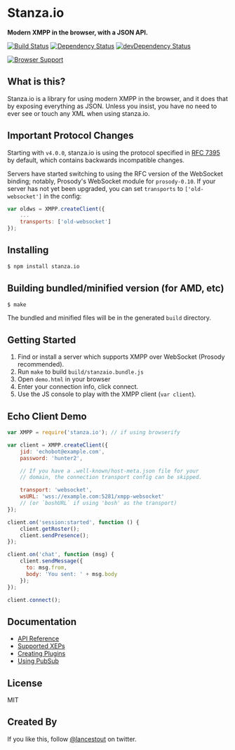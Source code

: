 # Stanza.io
**Modern XMPP in the browser, with a JSON API.**

[![Build Status](https://travis-ci.org/otalk/stanza.io.png)](https://travis-ci.org/otalk/stanza.io)
[![Dependency Status](https://david-dm.org/otalk/stanza.io.png)](https://david-dm.org/otalk/stanza.io)
[![devDependency Status](https://david-dm.org/otalk/stanza.io/dev-status.png)](https://david-dm.org/otalk/stanza.io#info=devDependencies)

[![Browser Support](https://ci.testling.com/otalk/stanza.io.png)](https://ci.testling.com/otalk/stanza.io)

## What is this?

Stanza.io is a library for using modern XMPP in the browser, and it does that by exposing everything as JSON. Unless you insist, you
have no need to ever see or touch any XML when using stanza.io.

## Important Protocol Changes

Starting with `v4.0.0`, stanza.io is using the protocol specified in [RFC 7395](http://tools.ietf.org/html/rfc7395) by default, which contains backwards incompatible changes.

Servers have started switching to using the RFC version of the WebSocket binding; notably, Prosody's WebSocket module for `prosody-0.10`. If your server has not yet been upgraded, you can set `transports` to `['old-websocket']` in the config:

```javascript
var oldws = XMPP.createClient({
    ...
    transports: ['old-websocket']
});
```

## Installing

```sh
$ npm install stanza.io
```

## Building bundled/minified version (for AMD, etc)

```sh
$ make
```

The bundled and minified files will be in the generated `build` directory.

## Getting Started

1. Find or install a server which supports XMPP over WebSocket (Prosody recommended).
2. Run `make` to build `build/stanzaio.bundle.js`
3. Open `demo.html` in your browser
4. Enter your connection info, click connect.
5. Use the JS console to play with the XMPP client (`var client`).

## Echo Client Demo

```javascript
var XMPP = require('stanza.io'); // if using browserify

var client = XMPP.createClient({
    jid: 'echobot@example.com',
    password: 'hunter2',

    // If you have a .well-known/host-meta.json file for your
    // domain, the connection transport config can be skipped.

    transport: 'websocket',
    wsURL: 'wss://example.com:5281/xmpp-websocket'
    // (or `boshURL` if using 'bosh' as the transport)
});

client.on('session:started', function () {
    client.getRoster();
    client.sendPresence();
});

client.on('chat', function (msg) {
    client.sendMessage({
      to: msg.from,
      body: 'You sent: ' + msg.body
    });
});

client.connect();
```

## Documentation

- [API Reference](docs/Reference.md)
- [Supported XEPs](docs/Supported_XEPs.md)
- [Creating Plugins](docs/Create_Plugin.md)
- [Using PubSub](docs/Using_Pubsub.md)

## License

MIT

## Created By

If you like this, follow [@lancestout](http://twitter.com/lancestout) on twitter.
